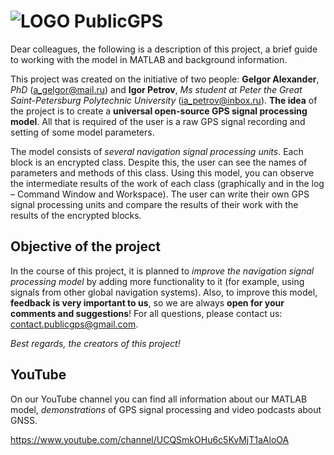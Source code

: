 # ![LOGO](https://lh3.googleusercontent.com/a-/AOh14GgsHjThixQ7mA_IV1NQvtV-b1pbXenLGUJHf0nr=s96-cc-rg) PublicGPS  

Dear colleagues, the following is a description of this project, a brief guide to working with the model in MATLAB and background information.

This project was created on the initiative of two people: **Gelgor Alexander**, *PhD* (a_gelgor@mail.ru) and **Igor Petrov**, *Ms student at Peter the Great Saint-Petersburg Polytechnic University* (ia_petrov@inbox.ru). **The idea** of the project is to create a **universal open-source GPS signal processing model**. All that is required of the user is a raw GPS signal recording and setting of some model parameters.

The model consists of *several navigation signal processing units*. Each block is an encrypted class. Despite this, the user can see the names of parameters and methods of this class. Using this model, you can observe the intermediate results of the work of each class (graphically and in the log – Command Window and Workspace). The user can write their own GPS signal processing units and compare the results of their work with the results of the encrypted blocks.

## Objective of the project
In the course of this project, it is planned to *improve the navigation signal processing model* by adding more functionality to it (for example, using signals from other global navigation systems). Also, to improve this model, **feedback is very important to us**, so we are always **open for your comments and suggestions**! For all questions, please contact us: contact.publicgps@gmail.com.

*Best regards, the creators of this project!*

## YouTube
On our YouTube channel you can find all information about our MATLAB model, *demonstrations* of GPS signal processing and video podcasts about GNSS.

https://www.youtube.com/channel/UCQSmkOHu6c5KvMjT1aAloOA
